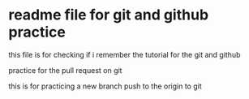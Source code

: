 # readme file for git and github practice 

this file is for checking if i remember the tutorial for the git and github


practice for the pull request on git 


this is for practicing a new branch push to the origin to git 